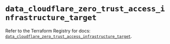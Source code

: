 # `data_cloudflare_zero_trust_access_infrastructure_target`

Refer to the Terraform Registry for docs: [`data_cloudflare_zero_trust_access_infrastructure_target`](https://registry.terraform.io/providers/cloudflare/cloudflare/5.5.0/docs/data-sources/zero_trust_access_infrastructure_target).
